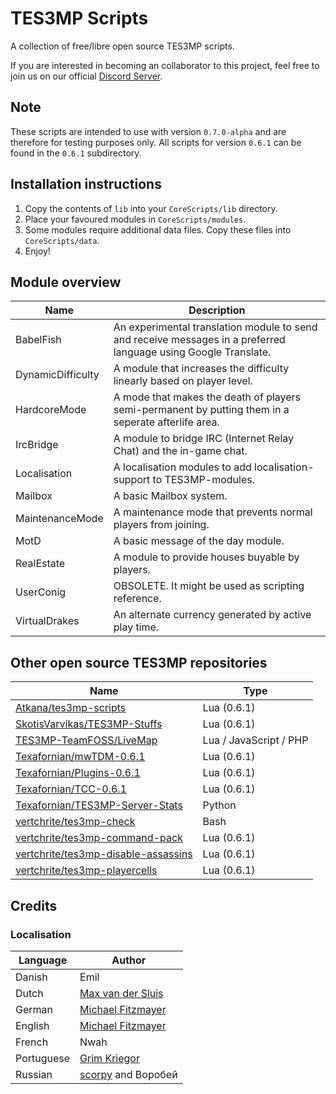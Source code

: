 # TES3MP Scripts

A collection of free/libre open source TES3MP scripts.

If you are interested in becoming an collaborator to this project, feel
free to join us on our official [Discord Server](https://discord.gg/uFCN6GP).

## Note

These scripts are intended to use with version `0.7.0-alpha` and are
therefore for testing purposes only. All scripts for version `0.6.1` can
be found in the `0.6.1` subdirectory.

## Installation instructions

1. Copy the contents of `lib` into your `CoreScripts/lib` directory.
2. Place your favoured modules in `CoreScripts/modules`.
3. Some modules require additional data files. Copy these files into `CoreScripts/data`.
4. Enjoy!

## Module overview

| Name              | Description                                                                                                     |
| ----------------- | --------------------------------------------------------------------------------------------------------------- |
| BabelFish         | An experimental translation module to send and receive messages in a preferred language using Google Translate. |
| DynamicDifficulty | A module that increases the difficulty linearly based on player level.                                          |
| HardcoreMode      | A mode that makes the death of players semi-permanent by putting them in a seperate afterlife area.             |
| IrcBridge         | A module to bridge IRC (Internet Relay Chat) and the in-game chat.                                              |
| Localisation      | A localisation modules to add localisation-support to TES3MP-modules.                                           |
| Mailbox           | A basic Mailbox system.                                                                                         |
| MaintenanceMode   | A maintenance mode that prevents normal players from joining.                                                   |
| MotD              | A basic message of the day module.                                                                              |
| RealEstate        | A module to provide houses buyable by players.                                                                  |
| UserConig         | OBSOLETE. It might be used as scripting reference.                                                              |
| VirtualDrakes     | An alternate currency generated by active play time.                                                            |

## Other open source TES3MP repositories

| Name                                                                                          | Type                   |
| --------------------------------------------------------------------------------------------- | ---------------------- |
| [Atkana/tes3mp-scripts](https://github.com/Atkana/tes3mp-scripts/)                            | Lua (0.6.1)            |
| [SkotisVarvikas/TES3MP-Stuffs](https://github.com/SkotisVarvikas/TES3MP-Stuffs)               | Lua (0.6.1)            |
| [TES3MP-TeamFOSS/LiveMap](https://github.com/TES3MP-TeamFOSS/LiveMap)                         | Lua / JavaScript / PHP |
| [Texafornian/mwTDM-0.6.1](https://github.com/Texafornian/mwTDM-0.6.1)                         | Lua (0.6.1)            |
| [Texafornian/Plugins-0.6.1](https://github.com/Texafornian/Plugins-0.6.1)                     | Lua (0.6.1)            |
| [Texafornian/TCC-0.6.1](https://github.com/Texafornian/TCC-0.6.1)                             | Lua (0.6.1)            |
| [Texafornian/TES3MP-Server-Stats](https://github.com/Texafornian/TES3MP-Server-Stats)         | Python                 |
| [vertchrite/tes3mp-check](https://github.com/vertchrite/tes3mp-check)                         | Bash                   |
| [vertchrite/tes3mp-command-pack](https://github.com/vertchrite/tes3mp-command-pack)           | Lua (0.6.1)            |
| [vertchrite/tes3mp-disable-assassins](https://github.com/vertchrite/tes3mp-disable-assassins) | Lua (0.6.1)            |
| [vertchrite/tes3mp-playercells](https://github.com/vertchrite/tes3mp-playercells)             | Lua (0.6.1)            |

## Credits

### Localisation

| Language   | Author                                                |
| ---------- | ----------------------------------------------------- |
| Danish     | Emil                                                  |
| Dutch      | [Max van der Sluis](https://github.com/1338)          |
| German     | [Michael Fitzmayer](https://github.com/mupfelofen-de) |
| English    | [Michael Fitzmayer](https://github.com/mupfelofen-de) |
| French     | Nwah                                                  |
| Portuguese | [Grim Kriegor](https://github.com/GrimKriegor)        |
| Russian    | [scorpy](http://morrowindonline.ru/) and Воробей      |
